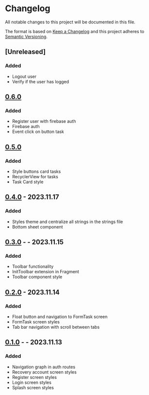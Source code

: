 # Changelog

All notable changes to this project will be documented in this file.

The format is based on [Keep a Changelog](http://keepachangelog.com/en/1.0.0/)
and this project adheres to [Semantic Versioning](http://semver.org/spec/v2.0.0.html).

## [Unreleased]

### Added

- Logout user
- Verify if the user has logged

## [0.6.0]

### Added
- Register user with firebase auth
- Firebase auth
- Event click on button task

## [0.5.0]

### Added

- Style buttons card tasks
- RecyclerView for tasks
- Task Card style

## [0.4.0] - 2023.11.17

### Added

- Styles theme and centralize all strings in the strings file
- Bottom sheet component

## [0.3.0] - - 2023.11.15

### Added

- Toolbar functionality 
- InitToolbar extension in Fragment 
- Toolbar component style

## [0.2.0] - 2023.11.14

### Added
- Float button and navigation to FormTask screen
- FormTask screen styles
- Tab bar navigation with scroll between tabs

## [0.1.0] - - 2023.11.13

### Added
- Navigation graph in auth routes
- Recovery account screen styles
- Register screen styles
- Login screen styles
- Splash screen styles

[0.6.0]: https://github.com/tkovs-company/mm-app/releases/tag/v0.5.0
[0.5.0]: https://github.com/tkovs-company/mm-app/releases/tag/v0.5.0
[0.4.0]: https://github.com/tkovs-company/mm-app/releases/tag/v0.4.0
[0.3.0]: https://github.com/tkovs-company/mm-app/releases/tag/v0.3.0
[0.2.0]: https://github.com/tkovs-company/mm-app/releases/tag/v0.2.0
[0.1.0]: https://github.com/tkovs-company/mm-app/releases/tag/v0.1.0
[0.0.0]: https://github.com/tkovs-company/mm-app/releases/tag/v0.0.0